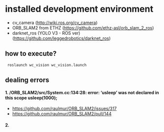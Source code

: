 # installed development environment
- cv_camera (http://wiki.ros.org/cv_camera)
- ORB_SLAM2 from ETHZ (https://github.com/ethz-asl/orb_slam_2_ros)
- darknet_ros (YOLO V3 - ROS ver) (https://github.com/leggedrobotics/darknet_ros)

## how to execute?
<pre><code> roslaunch wc_vision wc_vision.launch </code></pre>

## dealing errors
#### 1. /ORB_SLAM2/src/System.cc:134:28: error: ‘usleep’ was not declared in this scope usleep(1000);
- https://github.com/raulmur/ORB_SLAM2/issues/317
- https://github.com/raulmur/ORB_SLAM2/pull/144
#### 2. 
